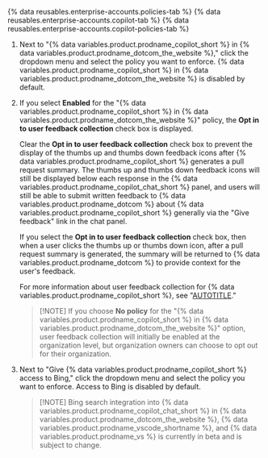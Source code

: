 {% data reusables.enterprise-accounts.policies-tab %}
{% data reusables.enterprise-accounts.copilot-tab %}
{% data reusables.enterprise-accounts.copilot-policies-tab %}
1. Next to "{% data variables.product.prodname_copilot_short %} in {% data variables.product.prodname_dotcom_the_website %}," click the dropdown menu and select the policy you want to enforce. {% data variables.product.prodname_copilot_short %} in {% data variables.product.prodname_dotcom_the_website %} is disabled by default.
1. If you select **Enabled** for the "{% data variables.product.prodname_copilot_short %} in {% data variables.product.prodname_dotcom_the_website %}" policy, the **Opt in to user feedback collection** check box is displayed.

   Clear the **Opt in to user feedback collection** check box to prevent the display of the thumbs up and thumbs down feedback icons after {% data variables.product.prodname_copilot_short %} generates a pull request summary. The thumbs up and thumbs down feedback icons will still be displayed below each response in the {% data variables.product.prodname_copilot_chat_short %} panel, and users will still be able to submit written feedback to {% data variables.product.prodname_dotcom %} about {% data variables.product.prodname_copilot_short %} generally via the "Give feedback" link in the chat panel.

   If you select the **Opt in to user feedback collection** check box, then when a user clicks the thumbs up or thumbs down icon, after a pull request summary is generated, the summary will be returned to {% data variables.product.prodname_dotcom %} to provide context for the user's feedback.

   For more information about user feedback collection for {% data variables.product.prodname_copilot_short %}, see "[AUTOTITLE](/copilot/github-copilot-chat/copilot-chat-in-github/using-github-copilot-chat-in-githubcom#sharing-feedback-about-github-copilot-chat-in-githubcom)."

   > [!NOTE] If you choose **No policy** for the "{% data variables.product.prodname_copilot_short %} in {% data variables.product.prodname_dotcom_the_website %}" option, user feedback collection will initially be enabled at the organization level, but organization owners can choose to opt out for their organization.

1. Next to "Give {% data variables.product.prodname_copilot_short %} access to Bing," click the dropdown menu and select the policy you want to enforce. Access to Bing is disabled by default.

   > [!NOTE] Bing search integration into {% data variables.product.prodname_copilot_chat_short %} in {% data variables.product.prodname_dotcom_the_website %}, {% data variables.product.prodname_vscode_shortname %}, and {% data variables.product.prodname_vs %} is currently in beta and is subject to change.
